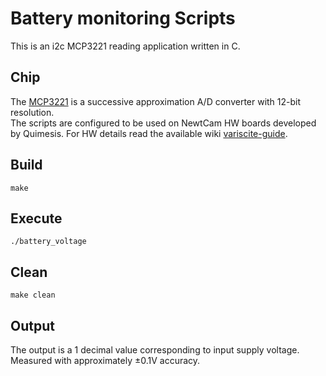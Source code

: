 # Battery monitoring Scripts

This is an i2c MCP3221 reading application written in C.

## Chip

The [MCP3221](https://www.microchip.com/en-us/product/mcp3221) is a successive approximation A/D converter with 12-bit resolution.  
The scripts are configured to be used on NewtCam HW boards developed by Quimesis. For HW details read the available wiki [variscite-guide](https://git.list.lu/host/mechatronics/app4cam-frontend/-/wikis/variscite-guide).

## Build

```
make
```

## Execute

```
./battery_voltage
```

## Clean

```
make clean
```

## Output

The output is a 1 decimal value corresponding to input supply voltage. Measured with approximately ±0.1V accuracy.
